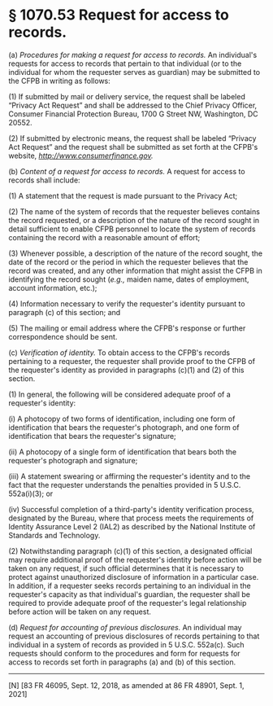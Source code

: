 # § 1070.53   Request for access to records.

(a) *Procedures for making a request for access to records.* An individual's requests for access to records that pertain to that individual (or to the individual for whom the requester serves as guardian) may be submitted to the CFPB in writing as follows:


(1) If submitted by mail or delivery service, the request shall be labeled “Privacy Act Request” and shall be addressed to the Chief Privacy Officer, Consumer Financial Protection Bureau, 1700 G Street NW, Washington, DC 20552.


(2) If submitted by electronic means, the request shall be labeled “Privacy Act Request” and the request shall be submitted as set forth at the CFPB's website, *http://www.consumerfinance.gov.*

(b) *Content of a request for access to records.* A request for access to records shall include:


(1) A statement that the request is made pursuant to the Privacy Act;


(2) The name of the system of records that the requester believes contains the record requested, or a description of the nature of the record sought in detail sufficient to enable CFPB personnel to locate the system of records containing the record with a reasonable amount of effort;


(3) Whenever possible, a description of the nature of the record sought, the date of the record or the period in which the requester believes that the record was created, and any other information that might assist the CFPB in identifying the record sought (*e.g.,* maiden name, dates of employment, account information, etc.);


(4) Information necessary to verify the requester's identity pursuant to paragraph (c) of this section; and


(5) The mailing or email address where the CFPB's response or further correspondence should be sent.


(c) *Verification of identity.* To obtain access to the CFPB's records pertaining to a requester, the requester shall provide proof to the CFPB of the requester's identity as provided in paragraphs (c)(1) and (2) of this section.


(1) In general, the following will be considered adequate proof of a requester's identity:


(i) A photocopy of two forms of identification, including one form of identification that bears the requester's photograph, and one form of identification that bears the requester's signature;


(ii) A photocopy of a single form of identification that bears both the requester's photograph and signature;


(iii) A statement swearing or affirming the requester's identity and to the fact that the requester understands the penalties provided in 5 U.S.C. 552a(i)(3); or


(iv) Successful completion of a third-party's identity verification process, designated by the Bureau, where that process meets the requirements of Identity Assurance Level 2 (IAL2) as described by the National Institute of Standards and Technology.


(2) Notwithstanding paragraph (c)(1) of this section, a designated official may require additional proof of the requester's identity before action will be taken on any request, if such official determines that it is necessary to protect against unauthorized disclosure of information in a particular case. In addition, if a requester seeks records pertaining to an individual in the requester's capacity as that individual's guardian, the requester shall be required to provide adequate proof of the requester's legal relationship before action will be taken on any request.


(d) *Request for accounting of previous disclosures.* An individual may request an accounting of previous disclosures of records pertaining to that individual in a system of records as provided in 5 U.S.C. 552a(c). Such requests should conform to the procedures and form for requests for access to records set forth in paragraphs (a) and (b) of this section.



---

[N] [83 FR 46095, Sept. 12, 2018, as amended at 86 FR 48901, Sept. 1, 2021]




